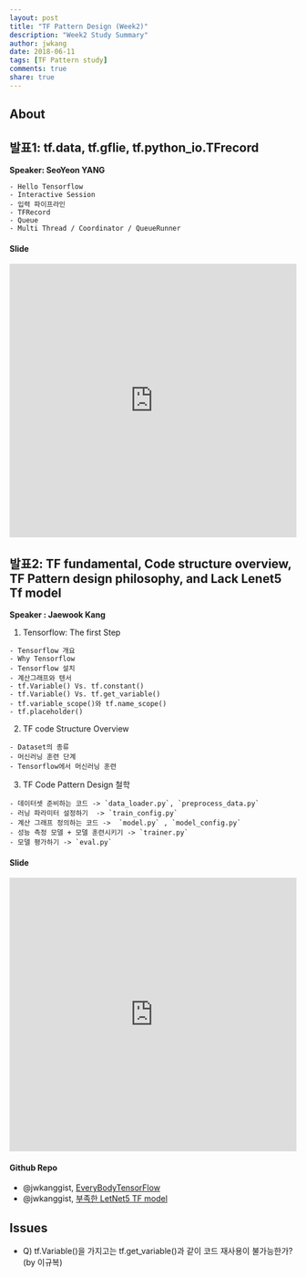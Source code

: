 ```yaml
---
layout: post
title: "TF Pattern Design (Week2)"
description: "Week2 Study Summary"
author: jwkang
date: 2018-06-11
tags: [TF Pattern study]
comments: true
share: true
---
```


## About
## 발표1: tf.data, tf.gflie, tf.python_io.TFrecord
**Speaker: SeoYeon YANG**

```
- Hello Tensorflow
- Interactive Session
- 입력 파이프라인
- TFRecord
- Queue
- Multi Thread / Coordinator / QueueRunner
```
#### Slide
<style>
.responsive-wrap iframe{ max-width: 100%;}
</style>
<div class="responsive-wrap">
<!-- this is the embed code provided by Google -->
<iframe src="https://docs.google.com/presentation/d/e/2PACX-1vS1XZSl4WFEELAf9V1TLehuT0oCufbY-dIC9TxKg5MVMGhn9p1vZ4Z_QX2EZZt-1Q5P7msOGmMAzuqB/embed?start=true&loop=false&delayms=10000" frameborder="0" width="960" height="480" allowfullscreen="true" mozallowfullscreen="true" webkitallowfullscreen="true"></iframe>
</div>

## 발표2: TF fundamental, Code structure overview, TF Pattern design philosophy, and Lack Lenet5 Tf model
**Speaker : Jaewook Kang**

1) Tensorflow: The first Step

```
- Tensorflow 개요
- Why Tensorflow
- Tensorflow 설치
- 계산그래프와 텐서
- tf.Variable() Vs. tf.constant()
- tf.Variable() Vs. tf.get_variable()
- tf.variable_scope()와 tf.name_scope()
- tf.placeholder()
```

2) TF code Structure Overview

```
- Dataset의 종류
- 머신러닝 훈련 단계
- Tensorflow에서 머신러닝 훈련 
```

3) TF Code Pattern Design 철학

```
- 데이터셋 준비하는 코드 -> `data_loader.py`, `preprocess_data.py`
- 러닝 파라미터 설정하기  -> `train_config.py`
- 계산 그래프 정의하는 코드 ->  `model.py` , `model_config.py`
- 성능 측정 모델 + 모델 훈련시키기 -> `trainer.py`
- 모델 평가하기 -> `eval.py`
```

#### Slide
<style>
.responsive-wrap iframe{ max-width: 100%;}
</style>
<div class="responsive-wrap">
<!-- this is the embed code provided by Google -->
<iframe src="https://docs.google.com/presentation/d/e/2PACX-1vT1zTUU36nekwbv7kKwPYTMn-CGbX-7B3Yfz_dzBmb0nOrkM1kqXBtDZRnFIXH_UNmhj2dbuY8gE8Ze/embed?start=true&loop=false&delayms=10000" frameborder="0" width="960" height="480" allowfullscreen="true" mozallowfullscreen="true" webkitallowfullscreen="true"></iframe>
</div>

#### Github Repo
- @jwkanggist, [EveryBodyTensorFlow](https://github.com/jwkanggist/EveryBodyTensorFlow)
- @jwkanggist, [부족한 LetNet5 TF model](https://github.com/jwkanggist/tensorflowlite)


## Issues
- Q) tf.Variable()을 가지고는 tf.get_variable()과 같이 코드 재사용이 불가능한가? (by 이규복)

    